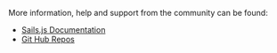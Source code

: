 More information, help and support from the community can be found:

- <a href="http://sailsjs.org/">Sails.js Documentation</a>
- <a href="https://github.com/digitalinteraction/bootlegger-server">Git Hub Repos</a>